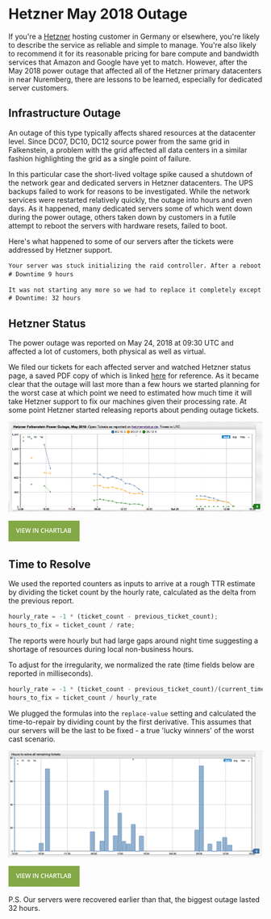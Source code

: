 # Hetzner May 2018 Outage

If you're a [Hetzner](https://hetzner.de) hosting customer in Germany or elsewhere, you're likely to describe the service as reliable and simple to manage. You're also likely to recommend it for its reasonable pricing for bare compute and bandwidth services that Amazon and Google have yet to match. However, after the May 2018 power outage that affected all of the Hetzner primary datacenters in near Nuremberg, there are lessons to be learned, especially for dedicated server customers.

## Infrastructure Outage

An outage of this type typically affects shared resources at the datacenter level. Since DC07, DC10, DC12 source power from the same grid in Falkenstein, a problem with the grid affected all data centers in a similar fashion highlighting the grid as a single point of failure.

In this particular case the short-lived voltage spike caused a shutdown of the network gear and dedicated servers in Hetzner datacenters. The UPS backups failed to work for reasons to be investigated. While the network services were restarted relatively quickly, the outage into hours and even days. As it happened, many dedicated servers some of which went down during the power outage, others taken down by customers in a futile attempt to reboot the servers with hardware resets, failed to boot.

Here's what happened to some of our servers after the tickets were addressed by Hetzner support.

```txt
Your server was stuck initializing the raid controller. After a reboot your server is back online.
# Downtime 9 hours
```

```txt
It was not starting any more so we had to replace it completely except for the drives. Now your OS is reachable again.
# Downtime: 32 hours
```

## Hetzner Status

The power outage was reported on May 24, 2018 at 09:30 UTC and affected a lot of customers, both physical as well as virtual.

We filed our tickets for each affected server and watched Hetzner status page, a saved PDF copy of which is linked [here](./resources/hetzner-status.pdf) for reference. As it became clear that the outage will last more than a few hours we started planning for the worst case at which point we need to estimated how much time it will take Hetzner support to fix our machines given their processing rate. At some point Hetzner started releasing reports about pending outage tickets.

![](./images/ticket_count.png)

[![](./images/button.png)](https://apps.axibase.com/chartlab/984e6935/5#fullscreen)

## Time to Resolve

We used the reported counters as inputs to arrive at a rough TTR estimate by dividing the ticket count by the hourly rate, calculated as the delta from the previous report.

```javascript
hourly_rate = -1 * (ticket_count - previous_ticket_count);
hours_to_fix = ticket_count / rate;
```

The reports were hourly but had large gaps around night time suggesting a shortage of resources during local non-business hours.

To adjust for the irregularity, we normalized the rate (time fields below are reported in milliseconds).

```javascript
hourly_rate = -1 * (ticket_count - previous_ticket_count)/(current_time - previous_time)*60*60000;
hours_to_fix = ticket_count / hourly_rate
```

We plugged the formulas into the `replace-value` setting and calculated the time-to-repair by dividing count by the first derivative. This assumes that our servers will be the last to be fixed - a true 'lucky winners' of the worst cast scenario.

![](./images/ticket_rate_dc07.png)

[![](./images/button.png)](https://apps.axibase.com/chartlab/984e6935/7#fullscreen)

P.S. Our servers were recovered earlier than that, the biggest outage lasted 32 hours.